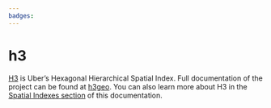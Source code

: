 ```yaml
---
badges:
---
```

# h3

[H3](https://eng.uber.com/h3/) is Uber’s Hexagonal Hierarchical Spatial Index. Full documentation of the project can be found at [h3geo](https://h3geo.org/docs). You can also learn more about H3 in the [Spatial Indexes section](https://docs.carto.com/data-and-analysis/analytics-toolbox-for-bigquery/key-concepts/spatial-indexes#h3) of this documentation.
